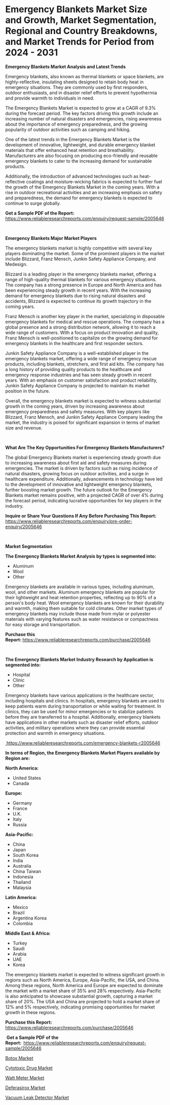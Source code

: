 <p><h1>Emergency Blankets Market Size and Growth, Market Segmentation, Regional and Country Breakdowns, and Market Trends for Period from 2024 -  2031</h1></p><p><strong>Emergency Blankets Market Analysis and Latest Trends</strong></p>
<p><p>Emergency blankets, also known as thermal blankets or space blankets, are highly-reflective, insulating sheets designed to retain body heat in emergency situations. They are commonly used by first responders, outdoor enthusiasts, and in disaster relief efforts to prevent hypothermia and provide warmth to individuals in need.</p><p>The Emergency Blankets Market is expected to grow at a CAGR of 9.3% during the forecast period. The key factors driving this growth include an increasing number of natural disasters and emergencies, rising awareness about the importance of emergency preparedness, and the growing popularity of outdoor activities such as camping and hiking.</p><p>One of the latest trends in the Emergency Blankets Market is the development of innovative, lightweight, and durable emergency blanket materials that offer enhanced heat retention and breathability. Manufacturers are also focusing on producing eco-friendly and reusable emergency blankets to cater to the increasing demand for sustainable products.</p><p>Additionally, the introduction of advanced technologies such as heat-reflective coatings and moisture-wicking fabrics is expected to further fuel the growth of the Emergency Blankets Market in the coming years. With a rise in outdoor recreational activities and an increasing emphasis on safety and preparedness, the demand for emergency blankets is expected to continue to surge globally.</p></p>
<p><strong>Get a Sample PDF of the Report:&nbsp;</strong> <a href="https://www.reliableresearchreports.com/enquiry/request-sample/2005646">https://www.reliableresearchreports.com/enquiry/request-sample/2005646</a></p>
<p>&nbsp;</p>
<p><strong>Emergency Blankets Major Market Players</strong></p>
<p><p>The emergency blankets market is highly competitive with several key players dominating the market. Some of the prominent players in the market include Blizzard, Franz Mensch, Junkin Safety Appliance Company, and Medesign.</p><p>Blizzard is a leading player in the emergency blankets market, offering a range of high-quality thermal blankets for various emergency situations. The company has a strong presence in Europe and North America and has been experiencing steady growth in recent years. With the increasing demand for emergency blankets due to rising natural disasters and accidents, Blizzard is expected to continue its growth trajectory in the coming years.</p><p>Franz Mensch is another key player in the market, specializing in disposable emergency blankets for medical and rescue operations. The company has a global presence and a strong distribution network, allowing it to reach a wide range of customers. With a focus on product innovation and quality, Franz Mensch is well-positioned to capitalize on the growing demand for emergency blankets in the healthcare and first responder sectors.</p><p>Junkin Safety Appliance Company is a well-established player in the emergency blankets market, offering a wide range of emergency rescue products, including blankets, stretchers, and first aid kits. The company has a long history of providing quality products to the healthcare and emergency response industries and has seen steady growth in recent years. With an emphasis on customer satisfaction and product reliability, Junkin Safety Appliance Company is projected to maintain its market position in the future.</p><p>Overall, the emergency blankets market is expected to witness substantial growth in the coming years, driven by increasing awareness about emergency preparedness and safety measures. With key players like Blizzard, Franz Mensch, and Junkin Safety Appliance Company leading the market, the industry is poised for significant expansion in terms of market size and revenue.</p></p>
<p>&nbsp;</p>
<p><strong>What Are The Key Opportunities For Emergency Blankets Manufacturers?</strong></p>
<p><p>The global Emergency Blankets market is experiencing steady growth due to increasing awareness about first aid and safety measures during emergencies. The market is driven by factors such as rising incidence of natural disasters, growing focus on outdoor activities, and a surge in healthcare expenditure. Additionally, advancements in technology have led to the development of innovative and lightweight emergency blankets, further boosting market growth. The future outlook for the Emergency Blankets market remains positive, with a projected CAGR of over 4% during the forecast period, indicating lucrative opportunities for key players in the industry.</p></p>
<p><strong>Inquire or Share Your Questions If Any Before Purchasing This Report:</strong> <a href="https://www.reliableresearchreports.com/enquiry/pre-order-enquiry/2005646">https://www.reliableresearchreports.com/enquiry/pre-order-enquiry/2005646</a></p>
<p>&nbsp;</p>
<p><strong>Market Segmentation</strong></p>
<p><strong>The Emergency Blankets Market Analysis by types is segmented into:</strong></p>
<p><ul><li>Aluminum</li><li>Wool</li><li>Other</li></ul></p>
<p><p>Emergency blankets are available in various types, including aluminum, wool, and other markets. Aluminum emergency blankets are popular for their lightweight and heat retention properties, reflecting up to 90% of a person's body heat. Wool emergency blankets are known for their durability and warmth, making them suitable for cold climates. Other market types of emergency blankets may include those made from mylar or polyester materials with varying features such as water resistance or compactness for easy storage and transportation.</p></p>
<p><strong>Purchase this Report:&nbsp;</strong><a href="https://www.reliableresearchreports.com/purchase/2005646">https://www.reliableresearchreports.com/purchase/2005646</a></p>
<p>&nbsp;</p>
<p><strong>The Emergency Blankets Market Industry Research by Application is segmented into:</strong></p>
<p><ul><li>Hospital</li><li>Clinic</li><li>Other</li></ul></p>
<p><p>Emergency blankets have various applications in the healthcare sector, including hospitals and clinics. In hospitals, emergency blankets are used to keep patients warm during transportation or while waiting for treatment. In clinics, they can be used for minor emergencies or to stabilize patients before they are transferred to a hospital. Additionally, emergency blankets have applications in other markets such as disaster relief efforts, outdoor activities, and military operations where they can provide essential protection and warmth in emergency situations.</p></p>
<p><a href="https://www.reliableresearchreports.com/emergency-blankets-r2005646">&nbsp;https://www.reliableresearchreports.com/emergency-blankets-r2005646</a></p>
<p><strong>In terms of Region, the Emergency Blankets Market Players available by Region are:</strong></p>
<p>
    <p> <strong> North America: </strong>
        <ul>
            <li>United States</li>
            <li>Canada</li>
        </ul>
        </p> 
    <p> <strong> Europe: </strong>
        <ul>
            <li>Germany</li>
            <li>France</li>
            <li>U.K.</li>
            <li>Italy</li>
            <li>Russia</li>
        </ul>
        </p> 
    <p> <strong> Asia-Pacific: </strong>
        <ul>
            <li>China</li>
            <li>Japan</li>
            <li>South Korea</li>
            <li>India</li>
            <li>Australia</li>
            <li>China Taiwan</li>
            <li>Indonesia</li>
            <li>Thailand</li>
            <li>Malaysia</li>
        </ul>
        </p> 
    <p> <strong> Latin America: </strong>
        <ul>
            <li>Mexico</li>
            <li>Brazil</li>
            <li>Argentina Korea</li>
            <li>Colombia</li>
        </ul>
        </p> 
    <p> <strong> Middle East & Africa: </strong>
        <ul>
            <li>Turkey</li>
            <li>Saudi</li>
            <li>Arabia</li>
            <li>UAE</li>
            <li>Korea</li>
        </ul>
    </p>
    </p>
<p><p>The emergency blankets market is expected to witness significant growth in regions such as North America, Europe, Asia-Pacific, the USA, and China. Among these regions, North America and Europe are expected to dominate the market with a market share of 35% and 28% respectively. Asia-Pacific is also anticipated to showcase substantial growth, capturing a market share of 20%. The USA and China are projected to hold a market share of 12% and 5% respectively, indicating promising opportunities for market growth in these regions.</p></p>
<p><strong>Purchase this Report: </strong><a href="https://www.reliableresearchreports.com/purchase/2005646">https://www.reliableresearchreports.com/purchase/2005646</a></p>
<p>&nbsp;<strong>Get a Sample PDF of the Report:&nbsp;&nbsp;</strong><a href="https://www.reliableresearchreports.com/enquiry/request-sample/2005646">https://www.reliableresearchreports.com/enquiry/request-sample/2005646</a></p>
<p><strong></strong></p>
<p><p><a href="https://github.com/mandarincruisesvn/Market-Research-Report-List-1/blob/main/botox-market.md">Botox Market</a></p><p><a href="https://github.com/RoccoManning/Market-Research-Report-List-6/blob/main/cytotoxic-drug-market.md">Cytotoxic Drug Market</a></p><p><a href="https://medium.com/@emiliomartelli542/global-watt-meter-industry-research-report-competitive-landscape-market-size-regional-status-and-c937a443416f">Watt Meter Market</a></p><p><a href="https://github.com/gulaimolin/Market-Research-Report-List-6/blob/main/deferasirox-market.md">Deferasirox Market</a></p><p><a href="https://medium.com/@darrensipes2023/global-vacuum-leak-detector-market-size-and-market-trends-analysis-by-regional-outlook-d8aef65d9e54">Vacuum Leak Detector Market</a></p></p>